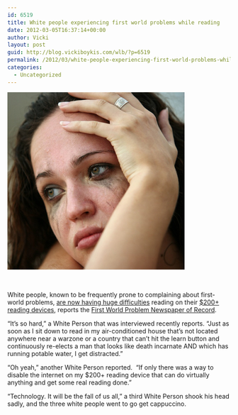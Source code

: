 ```yaml
---
id: 6519
title: White people experiencing first world problems while reading
date: 2012-03-05T16:37:14+00:00
author: Vicki
layout: post
guid: http://blog.vickiboykis.com/wlb/?p=6519
permalink: /2012/03/white-people-experiencing-first-world-problems-while-reading/
categories:
  - Uncategorized
---
```

[<img class="aligncenter size-full wp-image-6520" title="The lonely girl" src="https://raw.githubusercontent.com/veekaybee/wlb/gh-pages/assets/images/2012/03/crying.jpg" alt="" width="400" height="400" />](https://raw.githubusercontent.com/veekaybee/wlb/gh-pages/assets/images/2012/03/crying.jpg)

&nbsp;

White people, known to be frequently prone to complaining about first-world problems, <a href="http://www.nytimes.com/2012/03/05/business/media/e-books-on-tablets-fight-digital-distractions.html?_r=2" target="_blank">are now having huge difficulties</a> reading on their <a href="http://blog.vickiboykis.com/wlb/2011/08/02/the-great-news-im-getting-an-ipad-the-terrible-news-im-getting-an-ipad/" target="_blank">$200+ reading devices</a>, reports the <a href="http://blog.vickiboykis.com/wlb/2011/12/01/new-york-times-story-idea-bingo-2011/" target="_blank">First World Problem Newspaper of Record</a>.

&#8220;It&#8217;s so hard,&#8221; a White Person that was interviewed recently reports. &#8220;Just as soon as I sit down to read in my air-conditioned house that&#8217;s not located anywhere near a warzone or a country that can&#8217;t hit the learn button and continuously re-elects a man that looks like death incarnate AND which has running potable water, I get distracted.&#8221;

&#8220;Oh yeah,&#8221; another White Person reported.  &#8220;If only there was a way to disable the internet on my $200+ reading device that can do virtually anything and get some real reading done.&#8221;

&#8220;Technology. It will be the fall of us all,&#8221; a third White Person shook his head sadly, and the three white people went to go get cappuccino.

&nbsp;

&nbsp;